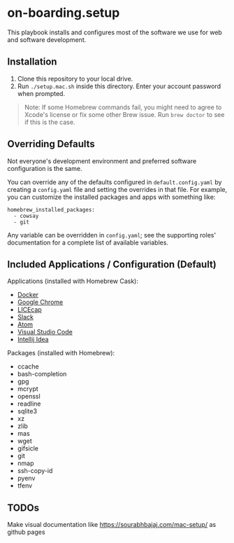 # on-boarding.setup

This playbook installs and configures most of the software we use for web and software development.

## Installation

1. Clone this repository to your local drive.
2. Run `./setup.mac.sh` inside this directory. Enter your account password when prompted.

> Note: If some Homebrew commands fail, you might need to agree to Xcode's license or fix some other Brew issue. Run `brew doctor` to see if this is the case.

## Overriding Defaults

Not everyone's development environment and preferred software configuration is the same.

You can override any of the defaults configured in `default.config.yaml` by creating a `config.yaml` file and setting the overrides in that file. For example, you can customize the installed packages and apps with something like:

    homebrew_installed_packages:
      - cowsay
      - git

Any variable can be overridden in `config.yaml`; see the supporting roles' documentation for a complete list of available variables.

## Included Applications / Configuration (Default)

Applications (installed with Homebrew Cask):

  - [Docker](https://www.docker.com/)
  - [Google Chrome](https://www.google.com/chrome/)
  - [LICEcap](http://www.cockos.com/licecap/)
  - [Slack](https://slack.com/)
  - [Atom](https://atom.io/)
  - [Visual Studio Code](https://code.visualstudio.com/)
  - [Intellij Idea](https://www.jetbrains.com/idea/)

Packages (installed with Homebrew):

  - ccache
  - bash-completion
  - gpg
  - mcrypt
  - openssl
  - readline
  - sqlite3
  - xz
  - zlib
  - mas
  - wget
  - gifsicle
  - git
  - nmap
  - ssh-copy-id
  - pyenv
  - tfenv

## TODOs
Make visual documentation like https://sourabhbajaj.com/mac-setup/ as github pages